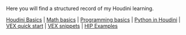 Here you will find a structured record of my Houdini learning. 

[Houdini Basics](houdini-basics) |  [Math basics](Math-basics)  | [Programming basics](programming-basics) | [Python in Houdini](python) | [VEX quick start](vex-quick-start) | [VEX snippets](vex-snippets)  |  [HIP Examples](examples)